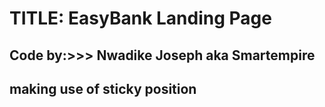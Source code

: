 # TITLE: EasyBank Landing Page 

## Code by:>>> Nwadike Joseph aka Smartempire

## making use of sticky position 
